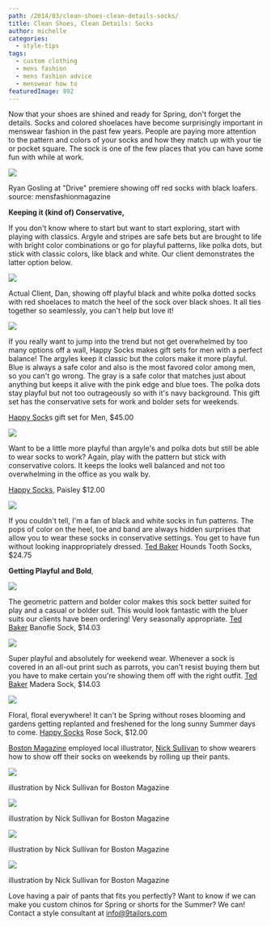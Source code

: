 ```yaml
---
path: /2014/03/clean-shoes-clean-details-socks/
title: Clean Shoes, Clean Details: Socks
author: michelle
categories: 
  - style-tips
tags: 
  - custom clothing
  - mens fashion
  - mens fashion advice
  - menswear how to
featuredImage: 892
---
```

Now that your shoes are shined and ready for Spring, don't forget the details. Socks and colored shoelaces have become surprisingly important in menswear fashion in the past few years. People are paying more attention to the pattern and colors of your socks and how they match up with your tie or pocket square. The sock is one of the few places that you can have some fun with while at work. 

[![](http://3.bp.blogspot.com/-SvmVKXDPvBI/UzGn8GE80DI/AAAAAAAABvY/erf272LoDac/s1600/ryan+gosling,+socks+-+source,+mensfashionmagazine.jpg)](http://3.bp.blogspot.com/-SvmVKXDPvBI/UzGn8GE80DI/AAAAAAAABvY/erf272LoDac/s1600/ryan+gosling,+socks+-+source,+mensfashionmagazine.jpg)

Ryan Gosling at "Drive" premiere showing off red socks with black loafers. source: mensfashionmagazine

**Keeping it (kind of) Conservative,**

If you don't know where to start but want to start exploring, start with playing with classics. Argyle and stripes are safe bets but are brought to life with bright color combinations or go for playful patterns, like polka dots, but stick with classic colors, like black and white. Our client demonstrates the latter option below.

[![](http://4.bp.blogspot.com/--3IDTSddklg/UzGtRpV8QII/AAAAAAAABv8/OAUkPcxZPcA/s1600/shoe+detail+4.jpg)](http://4.bp.blogspot.com/--3IDTSddklg/UzGtRpV8QII/AAAAAAAABv8/OAUkPcxZPcA/s1600/shoe+detail+4.jpg)

Actual Client, Dan, showing off playful black and white polka dotted socks with red shoelaces to match the heel of the sock over black shoes. It all ties together so seamlessly, you can't help but love it!

[![](http://3.bp.blogspot.com/-q1QOHfO6dn8/UzG3KVVBXmI/AAAAAAAABwQ/zC8Mmyxv7O8/s1600/happy+sock+gift+box.png)](http://3.bp.blogspot.com/-q1QOHfO6dn8/UzG3KVVBXmI/AAAAAAAABwQ/zC8Mmyxv7O8/s1600/happy+sock+gift+box.png)

If you really want to jump into the trend but not get overwhelmed by too many options off a wall, Happy Socks makes gift sets for men with a perfect balance! The argyles keep it classic but the colors make it more playful. Blue is always a safe color and also is the most favored color among men, so you can't go wrong. The gray is a safe color that matches just about anything but keeps it alive with the pink edge and blue toes. The polka dots stay playful but not too outrageously so with it's navy background. This gift set has the conservative sets for work and bolder sets for weekends.

[Happy Sock](http://www.happysocks.com/us/giftbox-for-him-5.html)s gift set for Men, $45.00

[![](http://1.bp.blogspot.com/-PG1inyB3oN8/UzG4taqbFSI/AAAAAAAABwc/Zq0h8S_Z2hk/s1600/happy+sock,+paisley.png)](http://1.bp.blogspot.com/-PG1inyB3oN8/UzG4taqbFSI/AAAAAAAABwc/Zq0h8S_Z2hk/s1600/happy+sock,+paisley.png)

Want to be a little more playful than argyle's and polka dots but still be able to wear socks to work? Again, play with the pattern but stick with conservative colors. It keeps the looks well balanced and not too overwhelming in the office as you walk by.

[Happy Socks,](http://www.happysocks.com/us/paisley-sock-13.html) Paisley $12.00

[![](http://3.bp.blogspot.com/-14QoEQcwuIw/UzG6K_vEWBI/AAAAAAAABwo/nXOIOid6D6k/s1600/ted+baker,+hounds+tooth.jpg)](http://3.bp.blogspot.com/-14QoEQcwuIw/UzG6K_vEWBI/AAAAAAAABwo/nXOIOid6D6k/s1600/ted+baker,+hounds+tooth.jpg)

If you couldn't tell, I'm a fan of black and white socks in fun patterns. The pops of color on the heel, toe and band are always hidden surprises that allow you to wear these socks in conservative settings. You get to have fun without looking inappropriately dressed. [Ted Baker](http://www.tedbaker.com/uk/Mens/Accessories/Socks/TOODOG-Hounds-tooth-pattern-sock-Blue/p/108908-14-BLUE) Hounds Tooth Socks, $24.75

**Getting Playful and Bold**,

[![](http://4.bp.blogspot.com/-KG4Ac7VHDeM/UzG7Pd8iedI/AAAAAAAABww/LSZ_76f-cbQ/s1600/ted+baker,+banofie.jpg)](http://4.bp.blogspot.com/-KG4Ac7VHDeM/UzG7Pd8iedI/AAAAAAAABww/LSZ_76f-cbQ/s1600/ted+baker,+banofie.jpg)

The geometric pattern and bolder color makes this sock better suited for play and a casual or bolder suit. This would look fantastic with the bluer suits our clients have been ordering! Very seasonally appropriate. [Ted Baker](http://www.tedbaker.com/uk/Mens/Accessories/Socks/BANOFIE-Geo-pattern-socks-Purple/p/108917-65-PURPLE) Banofie Sock, $14.03

[![](http://1.bp.blogspot.com/-5Lf1lfhVWwA/UzG8td7SYoI/AAAAAAAABw8/BRlQKWZ4GjM/s1600/ted+baker,+madera.jpg)](http://1.bp.blogspot.com/-5Lf1lfhVWwA/UzG8td7SYoI/AAAAAAAABw8/BRlQKWZ4GjM/s1600/ted+baker,+madera.jpg)

Super playful and absolutely for weekend wear. Whenever a sock is covered in an all-out print such as parrots, you can't resist buying them but you have to make certain you're showing them off with the right outfit. [Ted Baker](http://www.tedbaker.com/uk/Mens/Accessories/Socks/MADERA-Parrot-pattern-sock-Mustard/p/108916-70-MUSTARD) Madera Sock, $14.03

[![](http://2.bp.blogspot.com/-fdFfRjSFl7Q/UzG9oFp0FVI/AAAAAAAABxE/dm5rQaYPiU4/s1600/happy+sock,+rose+sock.png)](http://2.bp.blogspot.com/-fdFfRjSFl7Q/UzG9oFp0FVI/AAAAAAAABxE/dm5rQaYPiU4/s1600/happy+sock,+rose+sock.png)

Floral, floral everywhere! It can't be Spring without roses blooming and gardens getting replanted and freshened for the long sunny Summer days to come. [Happy Socks](http://www.happysocks.com/us/rose-sock.html) Rose Sock, $12.00

[Boston Magazine](http://www.bostonmagazine.com/) employed local illustrator, [Nick Sullivan](https://www.facebook.com/NickSullivanArt) to show wearers how to show off their socks on weekends by rolling up their pants.

[![](http://4.bp.blogspot.com/-hNYoPr36GCA/UzG-6dYVnWI/AAAAAAAABxQ/wihYKmcbWqs/s1600/boston+mag-sock+1.jpg)](http://4.bp.blogspot.com/-hNYoPr36GCA/UzG-6dYVnWI/AAAAAAAABxQ/wihYKmcbWqs/s1600/boston+mag-sock+1.jpg)

illustration by Nick Sullivan for Boston Magazine

[![](http://1.bp.blogspot.com/-CAMG-gP95Y0/UzG-7HZ0eiI/AAAAAAAABxc/C2IC7WjTvmM/s1600/boston+mag-sock+2.jpg)](http://1.bp.blogspot.com/-CAMG-gP95Y0/UzG-7HZ0eiI/AAAAAAAABxc/C2IC7WjTvmM/s1600/boston+mag-sock+2.jpg)

illustration by Nick Sullivan for Boston Magazine

[![](http://1.bp.blogspot.com/-C4UC0MPgsoQ/UzG_O7oTDdI/AAAAAAAABxw/6PE0IBOoiMY/s1600/boston+mag-sock+3.jpg)](http://1.bp.blogspot.com/-C4UC0MPgsoQ/UzG_O7oTDdI/AAAAAAAABxw/6PE0IBOoiMY/s1600/boston+mag-sock+3.jpg)

illustration by Nick Sullivan for Boston Magazine

[![](http://3.bp.blogspot.com/-tQgcqBlpqGU/UzG-8kyKvXI/AAAAAAAABxo/YxP-woFG0mE/s1600/boston+mag-sock+4.jpg)](http://3.bp.blogspot.com/-tQgcqBlpqGU/UzG-8kyKvXI/AAAAAAAABxo/YxP-woFG0mE/s1600/boston+mag-sock+4.jpg)

illustration by Nick Sullivan for Boston Magazine

Love having a pair of pants that fits you perfectly? Want to know if we can make you custom chinos for Spring or shorts for the Summer? We can! Contact a style consultant at info@9tailors.com